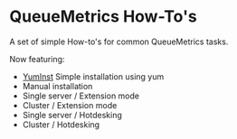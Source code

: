 QueueMetrics How-To's
=====================

A set of simple How-to's for common QueueMetrics tasks.

Now featuring:

* [YumInst](YumInst.md) Simple installation using yum
* Manual installation
* Single server / Extension mode
* Cluster / Extension mode
* Single server / Hotdesking
* Cluster / Hotdesking




